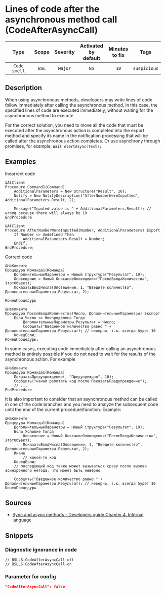 # Lines of code after the asynchronous method call (CodeAfterAsyncCall)

|      Type      |    Scope    | Severity |    Activated<br>by default    |    Minutes<br>to fix    |     Tags     |
|:-------------:|:-----------------------------:|:--------:|:------------------------------:|:-----------------------------------:|:------------:|
| `Code smell` |             `BSL`             | `Major` |             `No`              |                `10`                 | `suspicious` |

<!-- Блоки выше заполняются автоматически, не трогать -->
## Description
<!-- Описание диагностики заполняется вручную. Необходимо понятным языком описать смысл и схему работу -->
When using asynchronous methods, developers may write lines of code follow immediately after calling the asynchronous method. In this case, the specified lines of code are executed immediately, without waiting for the asynchronous method to execute.

For the correct solution, you need to move all the code that must be executed after the asynchronous action is completed into the export method and specify its name in the notification processing that will be called after the asynchronous action completes. Or use asynchrony through promises, for example, `Wait AlertAsync(Text);`

## Examples
<!-- В данном разделе приводятся примеры, на которые диагностика срабатывает, а также можно привести пример, как можно исправить ситуацию -->

Incorrect code
```bsl
&AtClient
Procedure Command1(Command)
    AdditionalParameters = New Structure("Result", 10);
    Notify = New NotifyDescription("AfterNumberWereInputted", AdditionalParameters.Result, 2);

    Message("Inputed value is " + AdditionalParameters.Result); // wrong because there will always be 10 
EndProcedure

&AtClient
Procedure AfterNumberWereInputted(Number, AdditionalParameters) Export
    If Number <> Undefined Then
        AdditionalParameters.Result = Number;
    EndIf;
EndProcedure;
```

Correct code
```bsl
&НаКлиенте
Процедура Команда1(Команда)
    ДополнительныеПараметры = Новый Структура("Результат", 10);
    Оповещение = Новый ОписаниеОповещения("ПослеВводаКоличества", ЭтотОбъект);
    ПоказатьВводЧисла(Оповещение, 1, "Введите количество", ДополнительныеПараметры.Результат, 2);

КонецПроцедуры

&НаКлиенте
Процедура ПослеВводаКоличества(Число, ДополнительныеПараметры) Экспорт
    Если Число <> Неопределено Тогда
        ДополнительныеПараметры.Результат = Число;
        Сообщить("Введенное количество равно " + ДополнительныеПараметры.Результат); // неверно, т.к. всегда будет 10
    КонецЕсли;
КонецПроцедуры;
```

In some cases, executing code immediately after calling an asynchronous method is entirely possible if you do not need to wait for the results of the asynchronous action. For example
```bsl
&НаКлиенте
Процедура Команда1(Команда)
    ПоказатьПредупреждение(, "Предупреждаю", 10);
    Сообщить("начал работать код после ПоказатьПредупреждение");
    // ...
EndProcedure
```

It is also important to consider that an asynchronous method can be called in one of the code branches and you need to analyze the subsequent code until the end of the current procedure\function. Example:
```bsl
&НаКлиенте
Процедура Команда1(Команда)
    ДополнительныеПараметры = Новый Структура("Результат", 10);
    Если Условие Тогда
        Оповещение = Новый ОписаниеОповещения("ПослеВводаКоличества", ЭтотОбъект);
        ПоказатьВводЧисла(Оповещение, 1, "Введите количество", ДополнительныеПараметры.Результат, 2);
    Иначе
        // какой-то код
    КонецЕсли;
    // последующий код также может вызываться сразу после вызова асинхронного метода, что может быть неверно

    Сообщить("Введенное количество равно " + ДополнительныеПараметры.Результат); // неверно, т.к. всегда будет 10
КонецПроцедуры
```

## Sources
<!-- Необходимо указывать ссылки на все источники, из которых почерпнута информация для создания диагностики -->
<!-- Примеры источников

* Source: [Standard: Modules (RU)](https://its.1c.ru/db/v8std#content:456:hdoc)
* Useful information: [Refusal to use modal windows (RU)](https://its.1c.ru/db/metod8dev#content:5272:hdoc)
* Источник: [Cognitive complexity, ver. 1.4](https://www.sonarsource.com/docs/CognitiveComplexity.pdf) -->
- [Sync and async methods - Developers guide Chapter 4. Internal language](https://its.1c.ru/db/v8319doc#bookmark:dev:TI000001505)

## Snippets

<!-- Блоки ниже заполняются автоматически, не трогать -->
### Diagnostic ignorance in code

```bsl
// BSLLS:CodeAfterAsyncCall-off
// BSLLS:CodeAfterAsyncCall-on
```

### Parameter for config

```json
"CodeAfterAsyncCall": false
```
